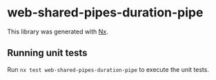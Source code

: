 # web-shared-pipes-duration-pipe

This library was generated with [Nx](https://nx.dev).

## Running unit tests

Run `nx test web-shared-pipes-duration-pipe` to execute the unit tests.
